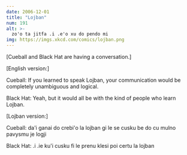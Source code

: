 ```yaml
---
date: 2006-12-01
title: "Lojban"
num: 191
alt: >-
  zo'o ta jitfa .i .e'o xu do pendo mi
img: https://imgs.xkcd.com/comics/lojban.png
---
```

[Cueball and Black Hat are having a conversation.]

[English version:]

Cueball: If you learned to speak Lojban, your communication would be completely unambiguous and logical.

Black Hat: Yeah, but it would all be with the kind of people who learn Lojban.

[Lojban version:]

Cueball: da'i ganai do crebi'o la lojban gi le se cusku be do cu mulno pavysmu je logji

Black Hat: .i .ie ku'i cusku fi le prenu klesi poi certu la lojban